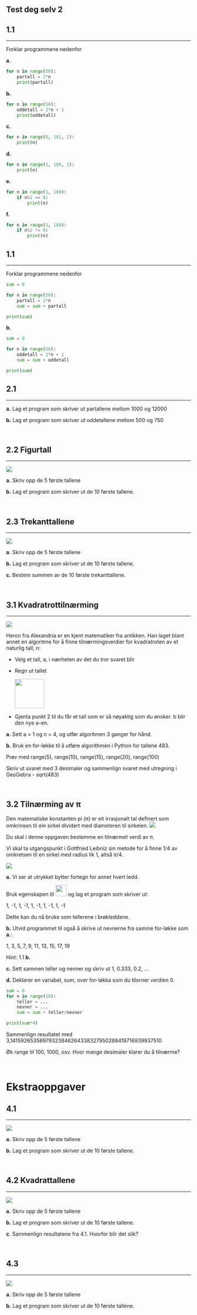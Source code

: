 ## Test deg selv 2

## 1.1

---

Forklar programmene nedenfor

**a.**

```Python
for n in range(50):
    partall = 2*n
    print(partall)
```

**b.**

```Python
for n in range(50):
    oddetall = 2*n + 1
    print(oddetall)
```

**c.**

```Python
for n in range(0, 101, 2):
    print(n)
```

**d.**

```Python
for n in range(1, 100, 2):
    print(n)
```

**e.**

```Python
for n in range(1, 100):
    if n%2 == 0:
        print(n)
```

**f.**

```Python
for n in range(1, 100):
    if n%2 != 0:
        print(n)
```

## 1.1

---

Forklar programmene nedenfor

```Python
sum = 0

for n in range(50):
    partall = 2*n
    sum = sum + partall

print(sum)
```

**b.**

```Python
sum = 0

for n in range(50):
    oddetall = 2*n + 1
    sum = sum + oddetall

print(sum)
```

## 2.1

---

**a.** Lag et program som skriver ut partallene mellom 1000 og 12000

**b.** Lag et program som skriver ut oddetallene mellom 500 og 750

<br>

## 2.2 Figurtall

---

<img src="img/ntallene.png">

**a.** Skriv opp de 5 første tallene

**b.** Lag et program som skriver ut de 10 første tallene.

<br>

## 2.3 Trekanttallene

---

<img src="img/trekanttallene.gif">

**a.** Skriv opp de 5 første tallene

**b.** Lag et program som skriver ut de 10 første tallene.

**c.** Bestem summen av de 10 første trekanttallene.

<br>

## 3.1 Kvadratrottilnærming

---

<img src="https://inteng-storage.s3.amazonaws.com/images/uploads/sizes/HERON-FI_resize_md.jpg">

Heron fra Alexandria er en kjent matematiker fra antikken. Han laget blant annet en algoritme for å finne tilnærmingsverdier for kvadratroten av et naturlig tall, n:

- Velg et tall, a, i nærheten av det du tror svaret blir
- Regn ut tallet

    <img src="img/heos.png" width=80px>

- Gjenta punkt 2 til du får et tall som er så nøyaktig som du ønsker. b blir den nye a-en.

**a.** Sett a = 1 og n = 4, og utfør algoritmen 3 ganger for hånd.

**b.** Bruk en for-løkke til å utføre algorithmen i Python for tallene 483.

Prøv med range(5), range(10), range(15), range(20), range(100)

Skriv ut svaret med 3 desimaler og sammenlign svaret med utregning i GeoGebra - sqrt(483)

<br>

## 3.2 Tilnærming av π

Den matematiske konstanten pi (π) er eit irrasjonalt tal definert som omkrinsen til ein sirkel dividert med diameteren til sirkelen.
<img src="https://upload.wikimedia.org/wikipedia/commons/thumb/2/2a/Pi-unrolled-720.gif/440px-Pi-unrolled-720.gif">

Du skal i denne oppgaven bestemme en tilnærmet verdi av π.

Vi skal ta utgangspunkt i Gottfried Leibniz sin metode for å finne 1/4 av omkretsen til en sirkel med radius lik 1, altså π/4.

<img src="https://wikimedia.org/api/rest_v1/media/math/render/svg/fab3e3e4febf987b57159d81fd47995fb0af1240">

**a.** Vi ser at utrykket bytter fortegn for annet hvert ledd.

Bruk egenskapen til <img src="img/minus.png" width="30px"> og lag et program som skriver ut:

1, -1, 1, -1, 1, -1, 1, -1, 1, -1

Dette kan du nå bruke som tellerene i brøkleddene.

**b.** Utvid programmet til også å skrive ut nevnerne fra samme for-løkke som **a.**:

1, 3, 5, 7, 9, 11, 13, 15, 17, 19

Hint: 1.1 **b.**

**c.** Sett sammen teller og nevner og skriv ut 1, 0.333, 0.2, ...

**d.** Deklarer en variabel, sum, over for-løkka som du tilorner verdien 0.

```python
sum = 0
for n in range(10):
    teller = ...
    nevner = ...
    sum = sum + teller/nevner

print(sum*4)
```

Sammenlign resultatet med
3,14159265358979323846264338327950288419716939937510

Øk range til 100, 1000, osv. Hvor mange desimaler klarer du å tilnærme?

<br>

# Ekstraoppgaver

## 4.1

---

<img src="img/pyramidetallene.png">

**a.** Skriv opp de 5 første tallene

**b.** Lag et program som skriver ut de 10 første tallene.

<br>

## 4.2 Kvadrattallene

---

<img src="img/kvadrattallene.png">

**a.** Skriv opp de 5 første tallene

**b.** Lag et program som skriver ut de 10 første tallene.

**c.** Sammenlign resultatene fra 4.1. Hvorfor blir det slik?

<br>

## 4.3

---

<img src="img/rakettallene.png">

**a.** Skriv opp de 5 første tallene

**b.** Lag et program som skriver ut de 10 første tallene.
